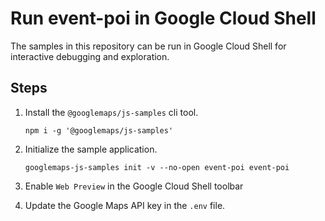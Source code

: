 # Run event-poi in Google Cloud Shell

The samples in this repository can be run in Google Cloud Shell for interactive debugging and exploration.

## Steps

1. Install the `@googlemaps/js-samples` cli tool.

    ```
    npm i -g '@googlemaps/js-samples'
    ```
1. Initialize the sample application. 
    ```
    googlemaps-js-samples init -v --no-open event-poi event-poi
    ```
1. Enable `Web Preview` in the Google Cloud Shell toolbar
1. Update the Google Maps API key in the `.env` file.
